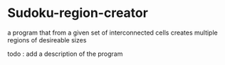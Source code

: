 # Sudoku-region-creator
a program that from a given set of interconnected cells creates multiple regions of desireable sizes

todo : add a description of the program
